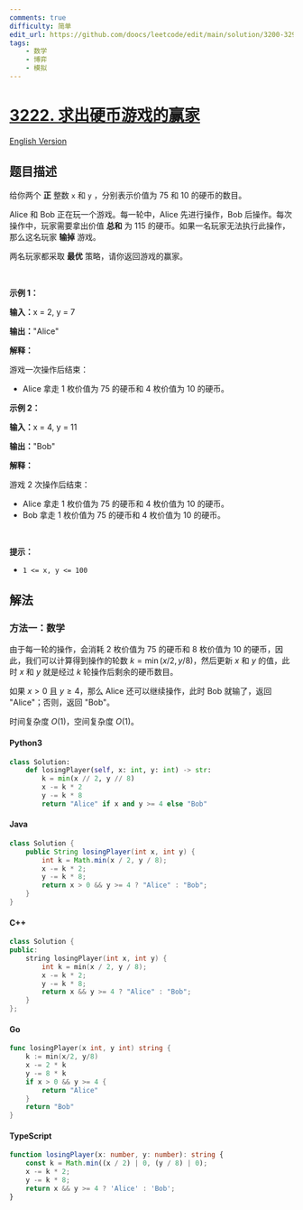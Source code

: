 ```yaml
---
comments: true
difficulty: 简单
edit_url: https://github.com/doocs/leetcode/edit/main/solution/3200-3299/3222.Find%20the%20Winning%20Player%20in%20Coin%20Game/README.md
tags:
    - 数学
    - 博弈
    - 模拟
---
```


<!-- problem:start -->

# [3222. 求出硬币游戏的赢家](https://leetcode.cn/problems/find-the-winning-player-in-coin-game)

[English Version](/solution/3200-3299/3222.Find%20the%20Winning%20Player%20in%20Coin%20Game/README_EN.md)

## 题目描述

<!-- description:start -->

<p>给你两个 <strong>正</strong>&nbsp;整数&nbsp;<code>x</code>&nbsp;和&nbsp;<code>y</code>&nbsp;，分别表示价值为 75 和 10 的硬币的数目。</p>

<p>Alice 和 Bob 正在玩一个游戏。每一轮中，Alice&nbsp;先进行操作，Bob 后操作。每次操作中，玩家需要拿出价值 <b>总和</b>&nbsp;为 115 的硬币。如果一名玩家无法执行此操作，那么这名玩家 <strong>输掉</strong>&nbsp;游戏。</p>

<p>两名玩家都采取 <strong>最优</strong>&nbsp;策略，请你返回游戏的赢家。</p>

<p>&nbsp;</p>

<p><strong class="example">示例 1：</strong></p>

<div class="example-block">
<p><span class="example-io"><b>输入：</b>x = 2, y = 7</span></p>

<p><span class="example-io"><b>输出：</b>"Alice"</span></p>

<p><strong>解释：</strong></p>

<p>游戏一次操作后结束：</p>

<ul>
	<li>Alice 拿走 1 枚价值为 75 的硬币和 4 枚价值为 10 的硬币。</li>
</ul>
</div>

<p><strong class="example">示例 2：</strong></p>

<div class="example-block">
<p><span class="example-io"><b>输入：</b>x = 4, y = 11</span></p>

<p><span class="example-io"><b>输出：</b>"Bob"</span></p>

<p><strong>解释：</strong></p>

<p>游戏 2 次操作后结束：</p>

<ul>
	<li>Alice 拿走&nbsp;1 枚价值为 75 的硬币和 4 枚价值为 10 的硬币。</li>
	<li>Bob 拿走&nbsp;1 枚价值为 75 的硬币和 4 枚价值为 10 的硬币。</li>
</ul>
</div>

<p>&nbsp;</p>

<p><strong>提示：</strong></p>

<ul>
	<li><code>1 &lt;= x, y &lt;= 100</code></li>
</ul>

<!-- description:end -->

## 解法

<!-- solution:start -->

### 方法一：数学

由于每一轮的操作，会消耗 $2$ 枚价值为 $75$ 的硬币和 $8$ 枚价值为 $10$ 的硬币，因此，我们可以计算得到操作的轮数 $k = \min(x / 2, y / 8)$，然后更新 $x$ 和 $y$ 的值，此时 $x$ 和 $y$ 就是经过 $k$ 轮操作后剩余的硬币数目。

如果 $x > 0$ 且 $y \geq 4$，那么 Alice 还可以继续操作，此时 Bob 就输了，返回 "Alice"；否则，返回 "Bob"。

时间复杂度 $O(1)$，空间复杂度 $O(1)$。

<!-- tabs:start -->

#### Python3

```python
class Solution:
    def losingPlayer(self, x: int, y: int) -> str:
        k = min(x // 2, y // 8)
        x -= k * 2
        y -= k * 8
        return "Alice" if x and y >= 4 else "Bob"
```

#### Java

```java
class Solution {
    public String losingPlayer(int x, int y) {
        int k = Math.min(x / 2, y / 8);
        x -= k * 2;
        y -= k * 8;
        return x > 0 && y >= 4 ? "Alice" : "Bob";
    }
}
```

#### C++

```cpp
class Solution {
public:
    string losingPlayer(int x, int y) {
        int k = min(x / 2, y / 8);
        x -= k * 2;
        y -= k * 8;
        return x && y >= 4 ? "Alice" : "Bob";
    }
};
```

#### Go

```go
func losingPlayer(x int, y int) string {
	k := min(x/2, y/8)
	x -= 2 * k
	y -= 8 * k
	if x > 0 && y >= 4 {
		return "Alice"
	}
	return "Bob"
}
```

#### TypeScript

```ts
function losingPlayer(x: number, y: number): string {
    const k = Math.min((x / 2) | 0, (y / 8) | 0);
    x -= k * 2;
    y -= k * 8;
    return x && y >= 4 ? 'Alice' : 'Bob';
}
```

<!-- tabs:end -->

<!-- solution:end -->

<!-- problem:end -->
